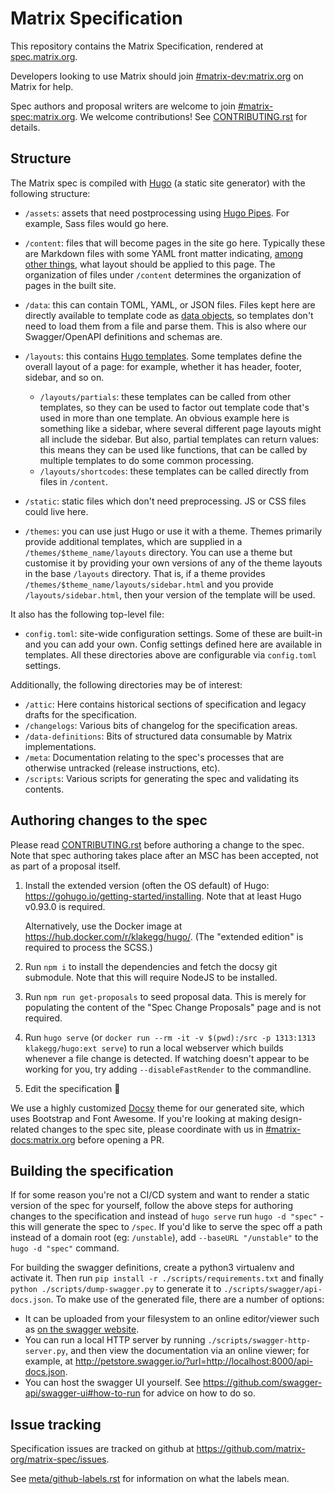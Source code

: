 # Matrix Specification

This repository contains the Matrix Specification, rendered at [spec.matrix.org](http://spec.matrix.org/).

Developers looking to use Matrix should join [#matrix-dev:matrix.org](https://matrix.to/#/#matrix-dev:matrix.org)
on Matrix for help.

Spec authors and proposal writers are welcome to join [#matrix-spec:matrix.org](https://matrix.to/#/#matrix-spec:matrix.org).
We welcome contributions! See [CONTRIBUTING.rst](./CONTRIBUTING.rst) for details.

## Structure

The Matrix spec is compiled with [Hugo](https://gohugo.io/) (a static site generator) with the following structure:

* `/assets`: assets that need postprocessing using [Hugo Pipes](https://gohugo.io/hugo-pipes/introduction/).
  For example, Sass files would go here.

* `/content`: files that will become pages in the site go here. Typically these are Markdown files with some YAML front
  matter indicating, [among other things](https://gohugo.io/content-management/front-matter/), what layout should be
  applied to this page. The organization of files under `/content` determines the organization of pages in the built
  site.

* `/data`: this can contain TOML, YAML, or JSON files. Files kept here are directly available to template code as
  [data objects](https://gohugo.io/templates/data-templates/), so templates don't need to load them from a file and
  parse them. This is also where our Swagger/OpenAPI definitions and schemas are.

* `/layouts`: this contains [Hugo templates](https://gohugo.io/templates/). Some templates define the overall layout of
  a page: for example, whether it has header, footer, sidebar, and so on.
    * `/layouts/partials`: these templates can be called from other templates, so they can be used to factor out
      template code that's used in more than one template. An obvious example here is something like a sidebar, where
      several different page layouts might all include the sidebar. But also, partial templates can return values: this
      means they can be used like functions, that can be called by multiple templates to do some common processing.
    * `/layouts/shortcodes`: these templates can be called directly from files in `/content`.

* `/static`: static files which don't need preprocessing. JS or CSS files could live here.

* `/themes`: you can use just Hugo or use it with a theme. Themes primarily provide additional templates, which are
  supplied in a `/themes/$theme_name/layouts` directory. You can use a theme but customise it by providing your own
  versions of any of the theme layouts in the base `/layouts` directory. That is, if a theme provides
  `/themes/$theme_name/layouts/sidebar.html` and you provide `/layouts/sidebar.html`, then your version of the
  template will be used.

It also has the following top-level file:

* `config.toml`: site-wide configuration settings. Some of these are built-in and you can add your own. Config settings
  defined here are available in templates. All these directories above are configurable via `config.toml` settings.

Additionally, the following directories may be of interest:

* `/attic`: Here contains historical sections of specification and legacy drafts for the specification.
* `/changelogs`: Various bits of changelog for the specification areas.
* `/data-definitions`: Bits of structured data consumable by Matrix implementations.
* `/meta`: Documentation relating to the spec's processes that are otherwise untracked (release instructions, etc).
* `/scripts`: Various scripts for generating the spec and validating its contents.

## Authoring changes to the spec

Please read [CONTRIBUTING.rst](./CONTRIBUTING.rst) before authoring a change to the spec. Note that spec authoring takes
place after an MSC has been accepted, not as part of a proposal itself.

1. Install the extended version (often the OS default) of Hugo:
   <https://gohugo.io/getting-started/installing>. Note that at least Hugo
   v0.93.0 is required.

   Alternatively, use the Docker image at
   https://hub.docker.com/r/klakegg/hugo/. (The "extended edition" is required
   to process the SCSS.)
2. Run `npm i` to install the dependencies and fetch the docsy git submodule.
   Note that this will require NodeJS to be installed.
3. Run `npm run get-proposals` to seed proposal data. This is merely for populating the content of the "Spec Change Proposals"
   page and is not required.
4. Run `hugo serve` (or `docker run --rm -it -v $(pwd):/src -p 1313:1313
   klakegg/hugo:ext serve`) to run a local webserver which builds whenever a file
   change is detected. If watching doesn't appear to be working for you, try
   adding `--disableFastRender` to the commandline.
5. Edit the specification 🙂

We use a highly customized [Docsy](https://www.docsy.dev/) theme for our generated site, which uses Bootstrap and Font
Awesome. If you're looking at making design-related changes to the spec site, please coordinate with us in
[#matrix-docs:matrix.org](https://matrix.to/#/#matrix-docs:matrix.org) before opening a PR.

## Building the specification

If for some reason you're not a CI/CD system and want to render a static version of the spec for yourself, follow the above
steps for authoring changes to the specification and instead of `hugo serve` run `hugo -d "spec"` - this will generate the
spec to `/spec`. If you'd like to serve the spec off a path instead of a domain root (eg: `/unstable`), add `--baseURL "/unstable"`
to the `hugo -d "spec"` command.

For building the swagger definitions, create a python3 virtualenv and activate it. Then run `pip install -r ./scripts/requirements.txt`
and finally `python ./scripts/dump-swagger.py` to generate it to `./scripts/swagger/api-docs.json`. To make use of the generated file,
there are a number of options:

* It can be uploaded from your filesystem to an online editor/viewer such as [on the swagger website](http://editor.swagger.io/).
* You can run a local HTTP server by running `./scripts/swagger-http-server.py`, and then view the documentation via an
  online viewer; for example, at <http://petstore.swagger.io/?url=http://localhost:8000/api-docs.json>.
* You can host the swagger UI yourself. See <https://github.com/swagger-api/swagger-ui#how-to-run> for advice on how to
  do so.

## Issue tracking

Specification issues are tracked on github at <https://github.com/matrix-org/matrix-spec/issues>.

See [meta/github-labels.rst](./meta/github-labels.rst) for information on what the labels mean.
